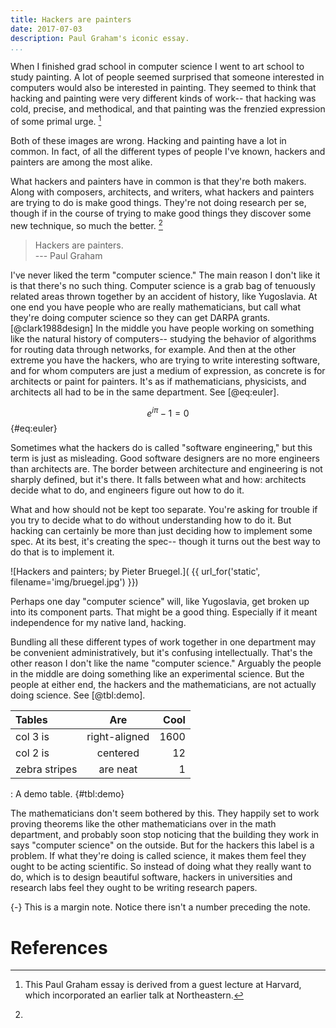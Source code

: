 ```yaml
---
title: Hackers are painters
date: 2017-07-03
description: Paul Graham's iconic essay.
...
```


When I finished grad school in computer science I went to art school to
study painting. A lot of people seemed surprised that someone interested
in computers would also be interested in painting. They seemed to think
that hacking and painting were very different kinds of work-- that
hacking was cold, precise, and methodical, and that painting was the frenzied expression of some primal urge. [^intro]

Both of these images are wrong. Hacking and painting have a lot in common. In
fact, of all the different types of people I've known, hackers and painters
are among the most alike.

What hackers and painters have in common is that they're both makers. Along
with composers, architects, and writers, what hackers and painters are trying
to do is make good things. They're not doing research per se, though if in the
course of trying to make good things they discover some new technique, so much
the better. [^mn]

> Hackers are painters. \
> --- Paul Graham

I've never liked the term "computer science." The main reason I don't
like it is that there's no such thing. Computer science is a grab bag of
tenuously related areas thrown together by an accident of history, like
Yugoslavia. At one end you have people who are really mathematicians, but call
what they're doing computer science so they can get DARPA grants.
[@clark1988design] In the middle you have people working on something
like the natural history of computers-- studying the behavior of
algorithms for routing data through networks, for example. And then at
the other extreme you have the hackers, who are trying to write
interesting software, and for whom computers are just a medium of
expression, as concrete is for architects or paint for painters. It's as
if mathematicians, physicists, and architects all had to be in the same
department. See [@eq:euler].

$$ e^{i\pi} - 1 = 0 $$ {#eq:euler}

Sometimes what the hackers do is called "software engineering," but this term
is just as misleading. Good software designers are no more engineers than
architects are. The border between architecture and engineering is not sharply
defined, but it's there. It falls between what and how: architects decide what
to do, and engineers figure out how to do it.

What and how should not be kept too separate. You're asking for trouble if you
try to decide what to do without understanding how to do it. But hacking can
certainly be more than just deciding how to implement some spec. At its best,
it's creating the spec-- though it turns out the best way to do that is to
implement it.

![Hackers and painters; by Pieter Bruegel.]( {{
url_for('static', filename='img/bruegel.jpg') }})

Perhaps one day "computer science" will, like Yugoslavia, get broken up into
its component parts. That might be a good thing. Especially if it meant
independence for my native land, hacking.

Bundling all these different types of work together in one department
may be convenient administratively, but it's confusing intellectually.
That's the other reason I don't like the name "computer science."
Arguably the people in the middle are doing something like an
experimental science. But the people at either end, the hackers and the
mathematicians, are not actually doing science. See [@tbl:demo].

| Tables        | Are           | Cool  |
|:------------- |:-------------:| -----:|
| col 3 is      | right-aligned | 1600 |
| col 2 is      | centered      |   12 |
| zebra stripes | are neat      |    1 |
: A demo table. {#tbl:demo}

The mathematicians don't seem bothered by this. They happily set to work
proving theorems like the other mathematicians over in the math
department, and probably soon stop noticing that the building they work in
says "computer science" on the outside. But for the hackers this label is a
problem. If what they're doing is called science, it makes them feel they
ought to be acting scientific. So instead of doing what they really want to
do, which is to design beautiful software, hackers in universities and
research labs feel they ought to be writing research papers.

[^intro]: This Paul Graham essay is derived from a guest lecture at
Harvard, which incorporated an earlier talk at Northeastern.

[^mn]:
  {-} This is a margin note. Notice there isn't a number preceding the note.

# References

